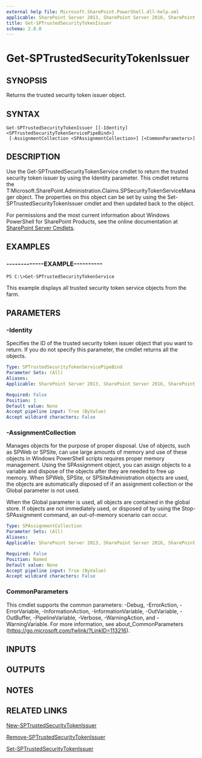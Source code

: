 ```yaml
---
external help file: Microsoft.SharePoint.PowerShell.dll-help.xml
applicable: SharePoint Server 2013, SharePoint Server 2016, SharePoint Server 2019
title: Get-SPTrustedSecurityTokenIssuer
schema: 2.0.0
---
```


# Get-SPTrustedSecurityTokenIssuer

## SYNOPSIS

Returns the trusted security token issuer object.



## SYNTAX

```
Get-SPTrustedSecurityTokenIssuer [[-Identity] <SPTrustedSecurityTokenServicePipeBind>]
 [-AssignmentCollection <SPAssignmentCollection>] [<CommonParameters>]
```

## DESCRIPTION
Use the Get-SPTrustedSecurityTokenService cmdlet to return the trusted security token issuer by using the Identity parameter.
This cmdlet returns the T:Microsoft.SharePoint.Administration.Claims.SPSecurityTokenServiceManager object.
The properties on this object can be set by using the Set-SPTrustedSecurityTokenIssuer cmdlet and then updated back to the object.

For permissions and the most current information about Windows PowerShell for SharePoint Products, see the online documentation at [SharePoint Server Cmdlets](https://docs.microsoft.com/powershell/sharepoint/sharepoint-server/sharepoint-server-cmdlets).

## EXAMPLES

### -------------EXAMPLE---------- 
```
PS C:\>Get-SPTrustedSecurityTokenService
```

This example displays all trusted security token service objects from the farm.

## PARAMETERS

### -Identity
Specifies the ID of the trusted security token issuer object that you want to return.
If you do not specify this parameter, the cmdlet returns all the objects.

```yaml
Type: SPTrustedSecurityTokenServicePipeBind
Parameter Sets: (All)
Aliases: 
Applicable: SharePoint Server 2013, SharePoint Server 2016, SharePoint Server 2019

Required: False
Position: 1
Default value: None
Accept pipeline input: True (ByValue)
Accept wildcard characters: False
```

### -AssignmentCollection
Manages objects for the purpose of proper disposal.
Use of objects, such as SPWeb or SPSite, can use large amounts of memory and use of these objects in Windows PowerShell scripts requires proper memory management.
Using the SPAssignment object, you can assign objects to a variable and dispose of the objects after they are needed to free up memory.
When SPWeb, SPSite, or SPSiteAdministration objects are used, the objects are automatically disposed of if an assignment collection or the Global parameter is not used.

When the Global parameter is used, all objects are contained in the global store.
If objects are not immediately used, or disposed of by using the Stop-SPAssignment command, an out-of-memory scenario can occur.

```yaml
Type: SPAssignmentCollection
Parameter Sets: (All)
Aliases: 
Applicable: SharePoint Server 2013, SharePoint Server 2016, SharePoint Server 2019

Required: False
Position: Named
Default value: None
Accept pipeline input: True (ByValue)
Accept wildcard characters: False
```

### CommonParameters
This cmdlet supports the common parameters: -Debug, -ErrorAction, -ErrorVariable, -InformationAction, -InformationVariable, -OutVariable, -OutBuffer, -PipelineVariable, -Verbose, -WarningAction, and -WarningVariable. For more information, see about_CommonParameters (https://go.microsoft.com/fwlink/?LinkID=113216).

## INPUTS

## OUTPUTS

## NOTES

## RELATED LINKS

[New-SPTrustedSecurityTokenIssuer](New-SPTrustedSecurityTokenIssuer.md)

[Remove-SPTrustedSecurityTokenIssuer](Remove-SPTrustedSecurityTokenIssuer.md)

[Set-SPTrustedSecurityTokenIssuer](Set-SPTrustedSecurityTokenIssuer.md)

